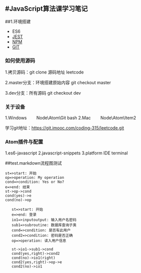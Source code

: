 #JavaScript算法课学习笔记
---
##1.环境搭建
- ES6
- [JEST](https://jestjs.io/zh-Hans/)
- [NPM](https://www.npmjs.com/)
- [GIT](https://git-scm.com/)

### 如何使用源码
1.拷贝源码：git clone 源码地址 leetcode

2.master分支：环境搭建原始内容 git checkout master

3.dev分支：所有源码 git checkout dev

### 关于设备
1.Windows
&emsp;&emsp;Node\Atom\Git bash
2.Mac
&emsp;&emsp;Node\Atom\Item2

学习git地址：https://git.imooc.com/coding-315/leetcode.git


### Atom插件与配置
1.es6-javascript
2.javascript-snippets
3.platform IDE terminal










##test.markdown流程图测试

```flow
st=>start: 开始
op=>operation: My operation
cond=>condition: Yes or No?
e=>end: 结束
st->op->cond
cond(yes)->e
cond(no)->op
```




 ```flow
    st=>start: 开始
    e=>end: 登录
    io1=>inputoutput: 输入用户名密码
    sub1=>subroutine: 数据库查询子类
    cond=>condition: 是否有此用户
    cond2=>condition: 密码是否正确
    op=>operation: 读入用户信息

    st->io1->sub1->cond
    cond(yes,right)->cond2
    cond(no)->io1(right)
    cond2(yes,right)->op->e
    cond2(no)->io1
    

 ```